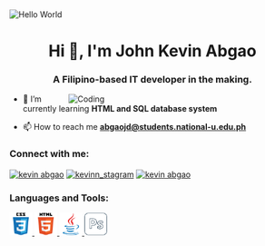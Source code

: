 <img align="center" alt="Hello World" width="1000" src="https://i.giphy.com/media/MeJgB3yMMwIaHmKD4z/giphy.webp">
<h1 align="center">Hi 👋, I'm John Kevin Abgao</h1>
<h3 align="center">A Filipino-based IT developer in the making.</h3>
<img align="right" alt="Coding" width="400" src="https://media4.giphy.com/media/qgQUggAC3Pfv687qPC/giphy.gif?cid=ecf05e47txz60t6fkkugjcwph3azu36j172u19nqjurvmv4o&rid=giphy.gif&ct=g">

- 🌱 I’m currently learning **HTML and SQL database system**

- 📫 How to reach me **abgaojd@students.national-u.edu.ph**

<h3 align="left">Connect with me:</h3>
<p align="left">
<a href="https://fb.com/kevin abgao" target="blank"><img align="center" src="https://raw.githubusercontent.com/rahuldkjain/github-profile-readme-generator/master/src/images/icons/Social/facebook.svg" alt="kevin abgao" height="30" width="40" /></a>
<a href="https://instagram.com/kevinn_stagram" target="blank"><img align="center" src="https://raw.githubusercontent.com/rahuldkjain/github-profile-readme-generator/master/src/images/icons/Social/instagram.svg" alt="kevinn_stagram" height="30" width="40" /></a>
<a href="https://www.linkedin.com/in/kevin-abgao-5893192b2/" target="blank"> <img align="center" src="https://raw.githubusercontent.com/rahuldkjain/github-profile-readme-generator/master/src/images/icons/Social/linked-in-alt.svg" alt="kevin abgao" height="30" width="40" /> </a>
</p>

<h3 align="left">Languages and Tools:</h3>
<p align="left"> 
<a href="https://www.w3schools.com/css/" target="_blank" rel="noreferrer"> <img src="https://raw.githubusercontent.com/devicons/devicon/master/icons/css3/css3-original-wordmark.svg" alt="css3" width="40" height="40"/> </a> <a href="https://www.w3.org/html/" target="_blank" rel="noreferrer"> <img src="https://raw.githubusercontent.com/devicons/devicon/master/icons/html5/html5-original-wordmark.svg" alt="html5" width="40" height="40"/> </a> <a href="https://www.java.com" target="_blank" rel="noreferrer"> <img src="https://raw.githubusercontent.com/devicons/devicon/master/icons/java/java-original.svg" alt="java" width="40" height="40"/> </a> <a href="https://www.photoshop.com/en" target="_blank" rel="noreferrer"> <img src="https://raw.githubusercontent.com/devicons/devicon/master/icons/photoshop/photoshop-line.svg" alt="photoshop" width="40" height="40"/> </a> 
 </p>
